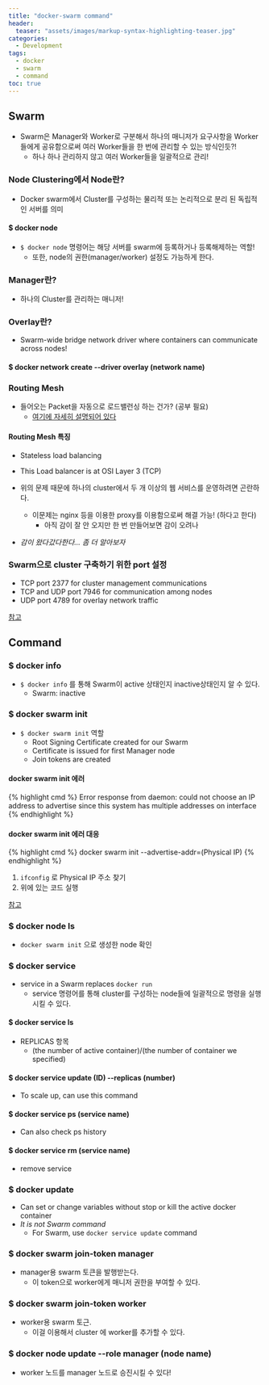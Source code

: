 ```yaml
---
title: "docker-swarm command"
header:
  teaser: "assets/images/markup-syntax-highlighting-teaser.jpg"
categories:
  - Development
tags:
  - docker
  - swarm
  - command
toc: true
---
```


## Swarm

* Swarm은 Manager와 Worker로 구분해서 하나의 매니저가 요구사항을 Worker들에게 공유함으로써 여러 Worker들을 한 번에 관리할 수 있는 방식인듯?!
  * 하나 하나 관리하지 않고 여러 Worker들을 일괄적으로 관리!

### Node Clustering에서 Node란?

* Docker swarm에서 Cluster를 구성하는 물리적 또는 논리적으로 분리 된 독립적인 서버를 의미 

#### $ docker node

* `$ docker node` 명령어는 해당 서버를 swarm에 등록하거나 등록해제하는 역할!
  * 또한, node의 권한(manager/worker) 설정도 가능하게 한다.

### Manager란?

* 하나의 Cluster를 관리하는 매니저!

### Overlay란?

* Swarm-wide bridge network driver where containers can communicate across nodes!

#### $ docker network create --driver overlay (network name)

### Routing Mesh

* 들어오는 Packet을 자동으로 로드밸런싱 하는 건가? (공부 필요)
  * [여기에 자세히 설명되어 있다](https://www.udemy.com/course/docker-mastery/learn/lecture/6790710#overview)

#### Routing Mesh 특징

* Stateless load balancing
* This Load balancer is at OSI Layer 3 (TCP)
* 위의 문제 때문에 하나의 cluster에서 두 개 이상의 웹 서비스를 운영하려면 곤란하다.
  * 이문제는 nginx 등을 이용한 proxy를 이용함으로써 해결 가능! (하다고 한다)
    * 아직 감이 잘 안 오지만 한 번 만들어보면 감이 오려나

* *감이 왔다갔다한다... 좀 더 알아보자* 

### Swarm으로 cluster 구축하기 위한 port 설정

* TCP port 2377 for cluster management communications
* TCP and UDP port 7946 for communication among nodes
* UDP port 4789 for overlay network traffic

[참고](https://docs.docker.com/engine/swarm/swarm-tutorial/#open-protocols-and-ports-between-the-hosts)

## Command

### $ docker info

* `$ docker info` 를 통해 Swarm이 active 상태인지 inactive상태인지 알 수 있다.
  * Swarm: inactive

### $ docker swarm init

* `$ docker swarm init` 역할
  * Root Signing Certificate created for our Swarm
  * Certificate is issued for first Manager node
  * Join tokens are created

#### docker swarm init 에러

{% highlight cmd  %}
Error response from daemon: could not choose an IP address to advertise since this system has multiple addresses on interface
{% endhighlight %}

#### docker swarm init 에러 대응

{% highlight cmd  %}
docker swarm init --advertise-addr=(Physical IP)
{% endhighlight %}

1. `ifconfig` 로 Physical IP 주소 찾기 
2. 위에 있는 코드 실행

[참고](https://stackoverflow.com/questions/38602903/docker-swarm-init-could-not-choose-an-ip-address-error)

### $ docker node ls

* `docker swarm init` 으로 생성한 node 확인

### $ docker service

* service in a Swarm replaces `docker run`
  * service 명령어를 통해 cluster를 구성하는 node들에 일괄적으로 명령을 실행시킬 수 있다.

#### $ docker service ls

* REPLICAS 항목
  * (the number of active container)/(the number of container we specified)

#### $ docker service update (ID) --replicas (number)

* To scale up, can use this command

#### $ docker service ps (service name)

* Can also check ps history

#### $ docker service rm (service name)

* remove service

### $ docker update

* Can set or change variables without stop or kill the active docker container
* *It is not Swarm command*
  * For Swarm, use `docker service update` command

### $ docker swarm join-token manager

* manager용 swarm 토큰을 발행받는다.
  * 이 token으로 worker에게 매니저 권한을 부여할 수 있다.

### $ docker swarm join-token worker

* worker용 swarm 토근.
  * 이걸 이용해서 cluster 에 worker를 추가할 수 있다.

### $ docker node update --role manager (node name)

* worker 노드를 manager 노드로 승진시킬 수 있다!
